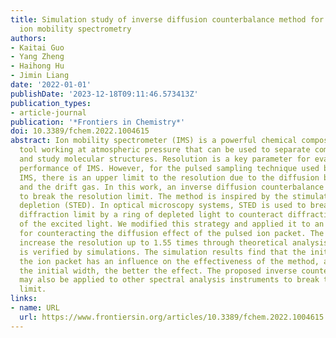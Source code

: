 ```yaml
---
title: Simulation study of inverse diffusion counterbalance method for super-resolution
  ion mobility spectrometry
authors:
- Kaitai Guo
- Yang Zheng
- Haihong Hu
- Jimin Liang
date: '2022-01-01'
publishDate: '2023-12-18T09:11:46.573413Z'
publication_types:
- article-journal
publication: '*Frontiers in Chemistry*'
doi: 10.3389/fchem.2022.1004615
abstract: Ion mobility spectrometer (IMS) is a powerful chemical composition analysis
  tool working at atmospheric pressure that can be used to separate complex samples
  and study molecular structures. Resolution is a key parameter for evaluating the
  performance of IMS. However, for the pulsed sampling technique used by drift tube
  IMS, there is an upper limit to the resolution due to the diffusion between ions
  and the drift gas. In this work, an inverse diffusion counterbalance method is proposed
  to break the resolution limit. The method is inspired by the stimulated emission
  depletion (STED). In optical microscopy systems, STED is used to break the optical
  diffraction limit by a ring of depleted light to counteract diffraction effects
  of the excited light. We modified this strategy and applied it to an IMS system
  for counteracting the diffusion effect of the pulsed ion packet. The method can
  increase the resolution up to 1.55 times through theoretical analysis, and the improvement
  is verified by simulations. The simulation results find that the initial width of
  the ion packet has an influence on the effectiveness of the method, and the narrower
  the initial width, the better the effect. The proposed inverse counterbalance strategy
  may also be applied to other spectral analysis instruments to break the resolution
  limit.
links:
- name: URL
  url: https://www.frontiersin.org/articles/10.3389/fchem.2022.1004615
---
```


